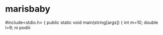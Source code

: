 # marisbaby
#include<stdio.h>
{
public static void main(string[args])
{
int m=10;
double l=9;
ni podiii
